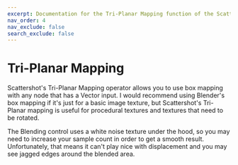 ```yaml
---
excerpt: Documentation for the Tri-Planar Mapping function of the Scattershot add-on for Blender.
nav_order: 4
nav_exclude: false
search_exclude: false
---
```


# Tri-Planar Mapping

Scattershot's Tri-Planar Mapping operator allows you to use box mapping with any node that has a Vector input. I would recommend using Blender's box mapping if it's just for a basic image texture, but Scattershot's Tri-Planar mapping is useful for procedural textures and textures that need to be rotated. 

The Blending control uses a white noise texture under the hood, so you may need to increase your sample count in order to get a smooth result. Unfortunately, that means it can't play nice with displacement and you may see jagged edges around the blended area. 